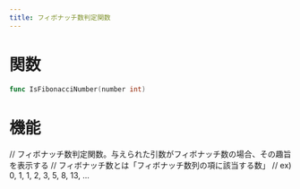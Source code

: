 ```yaml
---
title: フィボナッチ数判定関数
---
```

# 関数
```go
func IsFibonacciNumber(number int)
```

# 機能
// フィボナッチ数判定関数。与えられた引数がフィボナッチ数の場合、その趣旨を表示する
// フィボナッチ数とは「フィボナッチ数列の項に該当する数」
// ex) 0, 1, 1, 2, 3, 5, 8, 13, ...